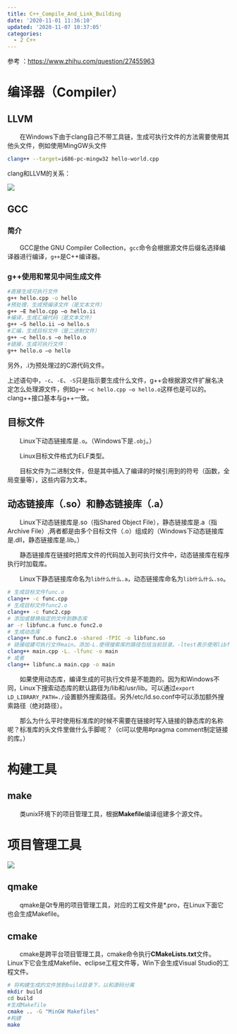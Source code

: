 ```yaml
---
title: C++_Compile_And_Link_Building
date: '2020-11-01 11:36:10'
updated: '2020-11-07 10:37:05'
categories:
  - 2 C++
---
```

参考 ：<https://www.zhihu.com/question/27455963>

# 编译器（Compiler）

## LLVM

　　在Windows下由于clang自己不带工具链，生成可执行文件的方法需要使用其他头文件，例如使用MingGW头文件

```sh
clang++ --target=i686-pc-mingw32 hello-world.cpp
```

clang和LLVM的关系：

![](LLVM_structure.png)

## GCC

### 简介

　　GCC是the GNU Compiler Collection，`gcc`命令会根据源文件后缀名选择编译器进行编译，`g++`是C++编译器。

### g++使用和常见中间生成文件

```sh
#直接生成可执行文件
g++ hello.cpp -o hello
#预处理，生成预编译文件（是文本文件）
g++ –E hello.cpp –o hello.ii
#编译，生成汇编代码（是文本文件）
g++ –S hello.ii –o hello.s
#汇编，生成目标文件（是二进制文件）
g++ –c hello.s –o hello.o
#链接，生成可执行文件：
g++ hello.o –o hello
```

另外，.i为预处理过的C源代码文件。

上述语句中，`-c`、`-E`、`-S`只是指示要生成什么文件，g++会根据源文件扩展名决定怎么处理源文件，例如`g++ –c hello.cpp –o hello.o`这样也是可以的。clang++接口基本与g++一致。

## 目标文件

　　Linux下动态链接库是`.o`。（Windows下是`.obj`。）

　　Linux目标文件格式为ELF类型。

　　目标文件为二进制文件，但是其中插入了编译的时候引用到的符号（函数，全局变量等），这些内容为文本。

## 动态链接库（.so）和静态链接库（.a）

　　Linux下动态链接库是.so（指Shared Object File），静态链接库是.a（指Archive File）,两者都是由多个目标文件（.o）组成的（Windows下动态链接库是.dll，静态链接库是.lib。）

　　静态链接库在链接时把库文件的代码加入到可执行文件中，动态链接库在程序执行时加载库。

　　Linux下静态链接库命名为`lib什么什么.a`，动态链接库命名为`lib什么什么.so`。

```sh
# 生成目标文件func.o
clang++ -c func.cpp
# 生成目标文件func2.o
clang++ -c func2.cpp
# 添加或替换指定的文件到静态库
ar -r libfunc.a func.o func2.o
# 生成动态库
clang++ func.o func2.o -shared -fPIC -o libfunc.so
# 链接组建可执行文件main。添加-L.使得搜索库的路径包括当前目录。-ltest表示使用libfunc.so（优先）或者libfunc.a。
clang++ main.cpp -L. -lfunc -o main
# 或者
clang++ libfunc.a main.cpp -o main
```

　　如果使用动态库，编译生成的可执行文件是不能跑的。因为和Windows不同，Linux下搜索动态库的默认路径为/lib和/usr/lib。可以通过`export LD_LIBRARY_PATH=./`设置额外搜索路径。另外/etc/ld.so.conf中可以添加额外搜索路径（绝对路径）。

　　那么为什么平时使用标准库的时候不需要在链接时写入链接的静态库的名称呢？标准库的头文件里做什么手脚呢？（cl可以使用#pragma comment制定链接的库。）

# 构建工具

## make

　　类unix环境下的项目管理工具，根据**Makefile**编译组建多个源文件。

# 项目管理工具

![](abstraction_level_of_compiler_make_cmake_qmake.jpg)

## qmake

　　qmake是Qt专用的项目管理工具，对应的工程文件是*.pro，在Linux下面它也会生成Makefile。

## cmake

　　cmake是跨平台项目管理工具，cmake命令执行**CMakeLists.txt**文件。Linux下它会生成Makefile、eclipse工程文件等，Win下会生成Visual Studio的工程文件。

```sh
# 将构建生成的文件放到build目录下，以和源码分离
mkdir build
cd build
#生成Makefile
cmake .. -G "MinGW Makefiles"
#构建
make
```

